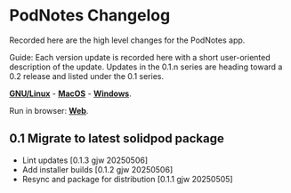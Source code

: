 # PodNotes Changelog

Recorded here are the high level changes for the PodNotes app.

Guide: Each version update is recorded here with a short user-oriented
description of the update. Updates in the 0.1.n series are heading
toward a 0.2 release and listed under the 0.1 series.

[**GNU/Linux**](https://solidcommunity.au/installers/podnotes-dev-linux.zip) -
[**MacOS**](https://solidcommunity.au/installers/podnotes-dev-macos.zip) -
[**Windows**](https://solidcommunity.au/installers/podnotes-dev-windows-inno.exe).

Run in browser: [**Web**](https://podnotes.solidcommunity.au).

## 0.1 Migrate to latest solidpod package

+ Lint updates [0.1.3 gjw 20250506]
+ Add installer builds [0.1.2 gjw 20250506]
+ Resync and package for distribution [0.1.1 gjw 20250505]
